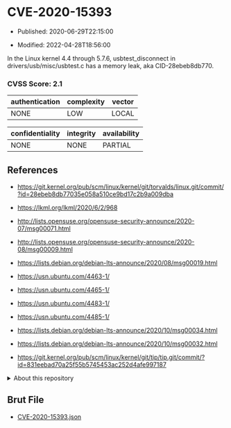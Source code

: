 # CVE-2020-15393

- Published: 2020-06-29T22:15:00

- Modified: 2022-04-28T18:56:00

In the Linux kernel 4.4 through 5.7.6, usbtest_disconnect in drivers/usb/misc/usbtest.c has a memory leak, aka CID-28ebeb8db770.

### CVSS Score: **2.1**

| authentication | complexity | vector |
| --- | --- | --- |
| NONE | LOW | LOCAL |

| confidentiality | integrity | availability |
| --- | --- | --- |
| NONE | NONE | PARTIAL |

## References

* https://git.kernel.org/pub/scm/linux/kernel/git/torvalds/linux.git/commit/?id=28ebeb8db77035e058a510ce9bd17c2b9a009dba

* https://lkml.org/lkml/2020/6/2/968

* http://lists.opensuse.org/opensuse-security-announce/2020-07/msg00071.html

* http://lists.opensuse.org/opensuse-security-announce/2020-08/msg00009.html

* https://lists.debian.org/debian-lts-announce/2020/08/msg00019.html

* https://usn.ubuntu.com/4463-1/

* https://usn.ubuntu.com/4465-1/

* https://usn.ubuntu.com/4483-1/

* https://usn.ubuntu.com/4485-1/

* https://lists.debian.org/debian-lts-announce/2020/10/msg00034.html

* https://lists.debian.org/debian-lts-announce/2020/10/msg00032.html

* https://git.kernel.org/pub/scm/linux/kernel/git/tip/tip.git/commit/?id=831eebad70a25f55b5745453ac252d4afe997187

<details>
<summary>About this repository</summary> 

  This repository is part of the project [Live Hack CVE](https://github.com/Live-Hack-CVE). Main website can be found [www.live-hack.org](https://www.live-hack.org) 
  
  Made by [Sn0wAlice](https://github.com/Sn0wAlice) for the people that care about security and need to have a feed of the latest CVEs. Hope you enjoy it, don't forget to star the repo and follow me on [Twitter](https://twitter.com/Sn0wAlice) and [Github](https://github.com/Sn0wAlice). And that is my [personnal website](https://www.alice-snow.me/)

  - [Home Page](https://github.com/Live-Hack-CVE)
  - [Framework](https://github.com/Live-Hack-CVE/cve-framework)
  - [CVE database](https://github.com/Live-Hack-CVE/full_database)
  - [Changelog](https://github.com/Live-Hack-CVE/Changelog)
</details>

## Brut File

* [CVE-2020-15393.json](https://raw.githubusercontent.com/Live-Hack-CVE/full_database/main/cves/2020/CVE-2020-15393.json)

